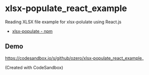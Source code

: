 # xlsx-populate_react_example

Reading XLSX file example for xlsx-polulate using React.js

- [xlsx\-populate \- npm](https://www.npmjs.com/package/xlsx-populate)

## Demo

https://codesandbox.io/s/github/ozero/xlsx-populate_react_example_

(Created with CodeSandbox)
